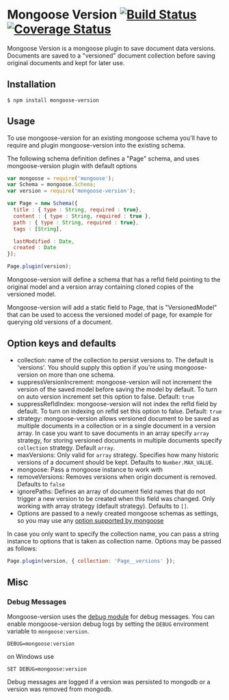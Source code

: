 # Mongoose Version [![Build Status](https://travis-ci.org/saintedlama/mongoose-version.png?branch=master)](https://travis-ci.org/saintedlama/mongoose-version) [![Coverage Status](https://coveralls.io/repos/saintedlama/mongoose-version/badge.png?branch=master)](https://coveralls.io/r/saintedlama/mongoose-version?branch=master)

Mongoose Version is a mongoose plugin to save document data versions. Documents are saved to a "versioned" document collection before saving
original documents and kept for later use.

## Installation

    $ npm install mongoose-version

## Usage
To use mongoose-version for an existing mongoose schema you'll have to require and plugin mongoose-version into the 
existing schema.

The following schema definition defines a "Page" schema, and uses mongoose-version plugin with default options

```js
var mongoose = require('mongoose');
var Schema = mongoose.Schema;
var version = require('mongoose-version');

var Page = new Schema({
  title : { type : String, required : true},
  content : { type : String, required : true },
  path : { type : String, required : true},
  tags : [String],

  lastModified : Date,
  created : Date
});

Page.plugin(version);
```

Mongoose-version will define a schema that has a refId field pointing to the original model and a version array containing
cloned copies of the versioned model.

Mongoose-version will add a static field to Page, that is "VersionedModel" that can be used to access the versioned
model of page, for example for querying old versions of a document.

## Option keys and defaults
* collection: name of the collection to persist versions to. The default is 'versions'. You should supply this option if you're using mongoose-version on more than one schema.
* suppressVersionIncrement: mongoose-version will not increment the version of the saved model before saving the model by default. To turn on auto version increment set this option to false. Default: `true`
* suppressRefIdIndex: mongoose-version will not index the refId field by default. To turn on indexing on refId set this option to false. Default: `true`
* strategy: mongoose-version allows versioned document to be saved as multiple documents in a collection or in a single document in a version array. In case you want to save documents in an array specify `array` strategy, for storing versioned documents in multiple documents specify `collection` strategy. Default `array`.
* maxVersions: Only valid for `array` strategy. Specifies how many historic versions of a document should be kept. Defaults to `Number.MAX_VALUE`.
* mongoose: Pass a mongoose instance to work with
* removeVersions: Removes versions when origin document is removed. Defaults to `false`
* ignorePaths: Defines an array of document field names that do not trigger a new version to be created when this field was changed. Only working with array strategy (default strategy). Defaults to `[]`.
* Options are passed to a newly created mongoose schemas as settings, so you may use any [option supported by mongoose](http://mongoosejs.com/docs/guide.html#options)

In case you only want to specify the collection name, you can pass a string instance to options that is taken as collection name. Options may be passed as follows:

```js
Page.plugin(version, { collection: 'Page__versions' });
```

## Misc

### Debug Messages

Mongoose-version uses the [debug module](https://github.com/visionmedia/debug) for debug messages. You can enable mongoose-version debug logs by setting the
`DEBUG` environment variable to `mongoose:version`.

    DEBUG=mongoose:version

on Windows use

    SET DEBUG=mongoose:version

Debug messages are logged if a version was persisted to mongodb or a version was removed from mongodb.
